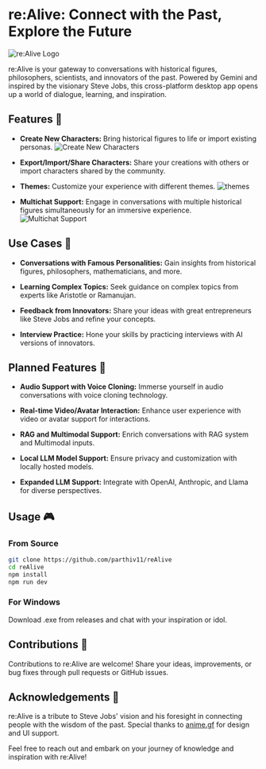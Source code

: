 # re:Alive: Connect with the Past, Explore the Future

![re:Alive Logo](https://github.com/parthiv11/reAlive/assets/75653580/a49f1484-6347-4023-ae85-9d7f8c5599b9)


re:Alive is your gateway to conversations with historical figures, philosophers, scientists, and innovators of the past. Powered by Gemini and inspired by the visionary Steve Jobs, this cross-platform desktop app opens up a world of dialogue, learning, and inspiration.

## Features 🌟

- **Create New Characters:** Bring historical figures to life or import existing personas.
  ![Create New Characters](https://github.com/parthiv11/reAlive/assets/75653580/aae8f515-c546-45cf-a122-dfa74d4a0ef9)

- **Export/Import/Share Characters:** Share your creations with others or import characters shared by the community.

- **Themes:** Customize your experience with different themes.
  ![themes](https://github.com/parthiv11/reAlive/assets/75653580/5c025aac-c2b0-4b8b-a380-9d8ef01cf26d)


- **Multichat Support:** Engage in conversations with multiple historical figures simultaneously for an immersive experience.
  ![Multichat Support](https://github.com/parthiv11/reAlive/assets/75653580/42962eef-5910-4c02-98ab-77c81dd0c57e)


## Use Cases 🤔

- **Conversations with Famous Personalities:** Gain insights from historical figures, philosophers, mathematicians, and more.
  
- **Learning Complex Topics:** Seek guidance on complex topics from experts like Aristotle or Ramanujan.

- **Feedback from Innovators:** Share your ideas with great entrepreneurs like Steve Jobs and refine your concepts.

- **Interview Practice:** Hone your skills by practicing interviews with AI versions of innovators.

## Planned Features 🚀

- **Audio Support with Voice Cloning:** Immerse yourself in audio conversations with voice cloning technology.
  
- **Real-time Video/Avatar Interaction:** Enhance user experience with video or avatar support for interactions.
  
- **RAG and Multimodal Support:** Enrich conversations with RAG system and Multimodal inputs.
  
- **Local LLM Model Support:** Ensure privacy and customization with locally hosted models.
  
- **Expanded LLM Support:** Integrate with OpenAI, Anthropic, and Llama for diverse perspectives.

## Usage 🎮

### From Source
```bash
git clone https://github.com/parthiv11/reAlive
cd reAlive
npm install
npm run dev 
```

### For Windows
Download .exe from releases and chat with your inspiration or idol.

## Contributions 🤝

Contributions to re:Alive are welcome! Share your ideas, improvements, or bug fixes through pull requests or GitHub issues.

## Acknowledgements 🙏

re:Alive is a tribute to Steve Jobs' vision and his foresight in connecting people with the wisdom of the past. Special thanks to [anime.gf](https://github.com/cyanff/anime.gf) for design and UI support.

Feel free to reach out and embark on your journey of knowledge and inspiration with re:Alive!